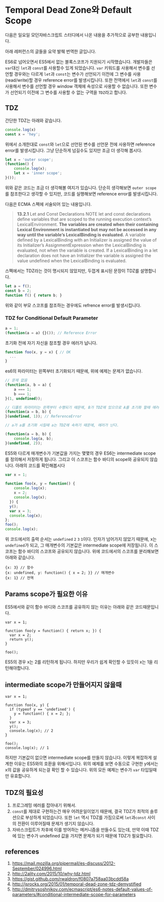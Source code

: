 # Temporal Dead Zone와 Default Scope

다음은 일요일 모던자바스크립트 스터디에서 나온 내용을 추가적으로 공부한 내용입니다.

아래 레퍼런스의 글들을 요약 발췌 번역한 글입니다.

ES6로 넘어오면서 ES5에서 없는 블록스코프가 지원되기 시작했습니다. 개발자들은 `var`대신 `let`과 `const`를 사용할수 있게 되었습니다. `var` 키워드를 사용해서 변수를 선언할 경우와는 다르게 `let`과 `const`는 변수가 선언되기 이전에 그 변수를 사용(read/write)할 경우 reference error를 발생시킵니다. 또한 전역에서 `let`과 `const`를 사용해서 변수를 선언할 경우 window 객체에 속성으로 사용할 수 없습니다. 또한 변수가 선언되기 이전에 그 변수를 사용할 수 없는 구역을 `TDZ`라고 합니다.

## TDZ

간단한 TDZ는 아래와 같습니다.

```js
console.log(x)
const x = 'hey';
```

위에서 소개한대로 `const`와 `let`으로 선언된 변수를 선언문 전에 사용하면 reference error를 발생시킵니다. 그냥 단순하게 넘길수도 있지만 조금 더 생각해 봅시다.

```js
let x = 'outer scope';
(function() {
    console.log(x);
    let x = 'inner scope';
}());
```

위와 같은 코드는 조금 더 생각해볼 여지가 있습니다. 단순히 생각해보면 `outer scope`를 참조한다고 생각할 수 있지만, 코드를 실행해보면 reference error를 발생시킵니다. 

다음은 ECMA 스펙에 서술되어 있는 내용입니다.

> **13.2.1** Let and Const Declarations
NOTE let and const declarations define variables that are scoped to the running execution context’s LexicalEnvironment. **The variables are created when their containing Lexical Environment is instantiated but may not be accessed in any way until the variable’s LexicalBinding is evaluated.** A variable defined by a LexicalBinding with an Initializer is assigned the value of its Initializer’s AssignmentExpression when the LexicalBinding is evaluated, not when the variable is created. If a LexicalBinding in a let declaration does not have an Initializer the variable is assigned the value undefined when the LexicalBinding is evaluated.

스펙에서는 TDZ라는 것이 명시되지 않았지만, 두껍게 표시된 문장이 TDZ를 설명합니다.

```js
let a = f();
const b = 2;
function f() { return b; }
```

위와 같이 부모 스코프를 참조하는 경우에도 refrence error를 발생시킵니다.

### TDZ for Conditional Default Parameter

```js
a = 1;
(function(a = a) {}()); // Reference Error
```

초기화 전에 자기 자신을 참조할 경우 에러가 납니다.

```js
function foo(x, y = x) { // OK
  ...
}
```

es6의 파라미터는 왼쪽부터 초기화되기 때문에, 위에 예제는 문제가 없습니다.

```js
// 문제 없음
(function(a, b = a) {
    a === 1;
    b === 1;
}(1, undefined));

// 디폴트 파라미터는 왼쪽부터 수행되기 때문에, B가 TDZ에 있으므로 A를 초기화 할때 에러가 난다.
(function(a = b, b) {
}(undefined, 1)); // ReferenceError

// a가 a를 초기화 시킬때 a는 TDZ에 속하기 때문에, 에러가 난다. 

(function(a = b, b) {
    console.log(a, b);
}(undefined, 2));
```

ES5와 다르게 매개변수가 기본값을 가지는 몇몇의 경우 ES6는 intermediate scope를 정의해서 저장하게 됩니다. 그리고 이 스코프는 함수 바디의 scope와 공유되지 않습니다. 아래의 코드를 확인해봅시다

```js
var x = 1;
 
function foo(x, y = function() { 
    console.log(x);
    x = 2; 
    console.log(x);        
  }) {
  y();
  var x = 3;
  console.log(x);
};
foo();
console.log(x);
```

위 코드에서의 출력 순서는 `undefined` `2` `3` `1`이다. 인자가 넘어가지 않았기 때문에, x는 `undefined`가 되고, 그 매개변수의 기본값은 intermediate scope에 저장됩니다. 이 스코프는 함수 바디의 스코프와 공유되지 않습니다. 위에 코드에서의 스코프를 분리해보면 아래와 같습니다.

```
{x: 3} // 함수
{x: undefined, y: function() { x = 2; }} // 매개변수
{x: 1} // 전역
```

## Params scope가 필요한 이유

ES5에서와 같이 함수 바디와 스코프를 공유하지 않는 이유는 아래와 같은 코드때문입니다.

```
var x = 1;
 
function foo(y = function() { return x; }) {
  var x = 2;
  return y();
}
 
foo();
```

ES5의 경우 x는 2를 리턴하게 됩니다. 하지만 우리가 쉽게 확인할 수 있듯이 x는 1을 리턴해야합니다. 

## intermediate scope가 만들어지지 않을때

```
var x = 1;
 
function foo(x, y) {
  if (typeof y == 'undefined') {
    y = function() { x = 2; };
  }
  var x = 3;
  y();
  console.log(x); // 2
}
 
foo();
console.log(x); // 1
```

하지만 기본값이 없으면 intermediate scope를 만들지 않습니다. 이렇게 복잡하게 설계한 이유는 ES5와의 호환을 위해서입니다. 위의 예제를 보면 수동으로 구현한 y에서는 x의 값을 공유하게 되는걸 확인 할 수 있습니다. 위의 모든 예제는 변수가 `var` 타입일때만 유효합니다.

## TDZ의 필요성

1. 프로그레밍 에러를 잡아내기 위해서.
2. `const`를 제대로 구현하는건 매우 어려운일이었기 때문에, 결국 TDZ가 최적의 솔루션으로 부상하게 되었습니다. 또한 `let` 역시 TDZ를 가짐으로써 `let`과`const` 사이의 전환이 이루어질때 문제가 생기지 않습니다. 
3. 자바스크립트가 차후에 이를 방어하는 메커니즘을 만들수도 있는데, 만약 이때 TDZ에 있는 변수가 undefined 값을 가지면 문제가 되기 때문에 TDZ가 필요합니다.
## references

1. https://mail.mozilla.org/pipermail/es-discuss/2012-September/024996.html
2. http://2ality.com/2015/10/why-tdz.html
3. https://gist.github.com/rwaldron/f0807a758aa03bcdd58a
4. http://jsrocks.org/2015/01/temporal-dead-zone-tdz-demystified
5. http://dmitrysoshnikov.com/ecmascript/es6-notes-default-values-of-parameters/#conditional-intermediate-scope-for-parameters
